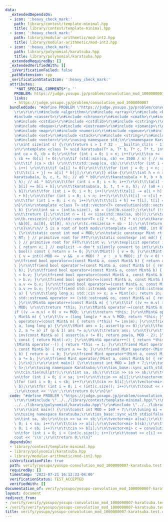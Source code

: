 ```yaml
---
data:
  _extendedDependsOn:
  - icon: ':heavy_check_mark:'
    path: library/contest/template-minimal.hpp
    title: library/contest/template-minimal.hpp
  - icon: ':heavy_check_mark:'
    path: library/modular-arithmetic/mod-int2.hpp
    title: library/modular-arithmetic/mod-int2.hpp
  - icon: ':heavy_check_mark:'
    path: library/polynomial/karatsuba.hpp
    title: library/polynomial/karatsuba.hpp
  _extendedRequiredBy: []
  _extendedVerifiedWith: []
  _isVerificationFailed: false
  _pathExtension: cpp
  _verificationStatusIcon: ':heavy_check_mark:'
  attributes:
    '*NOT_SPECIAL_COMMENTS*': ''
    PROBLEM: https://judge.yosupo.jp/problem/convolution_mod_1000000007
    links:
    - https://judge.yosupo.jp/problem/convolution_mod_1000000007
  bundledCode: "#define PROBLEM \"https://judge.yosupo.jp/problem/convolution_mod_1000000007\"\
    \r\n\r\n\r\n#include <algorithm>\r\n#include <array>\r\n#include <bitset>\r\n\
    #include <cassert>\r\n#include <chrono>\r\n#include <cmath>\r\n#include <complex>\r\
    \n#include <cstdio>\r\n#include <cstdlib>\r\n#include <cstring>\r\n#include <ctime>\r\
    \n#include <deque>\r\n#include <iostream>\r\n#include <iomanip>\r\n#include <list>\r\
    \n#include <map>\r\n#include <numeric>\r\n#include <queue>\r\n#include <random>\r\
    \n#include <set>\r\n#include <stack>\r\n#include <string>\r\n#include <unordered_map>\r\
    \n#include <vector>\r\n\r\nusing namespace std;\n\r\nnamespace Karatsuba {\r\n\
    \r\nint size(int s) {\r\n\treturn s > 1 ? 32 - __builtin_clz(s - 1) : 0;\r\n}\r\
    \n\r\ntemplate <class T> void karatsuba(T* a, T* b, T* c, T* t, int n) {\r\n\t\
    int ca = 0, cb = 0;\r\n\tfor (int i = 0; i < n; i++)\r\n\t\tca += (a[i] != 0),\
    \ cb += (b[i] != 0);\r\n\tif (std::min(ca, cb) <= 1500 / n) { // not many multiplications\r\
    \n\t\tif (ca > cb) \r\n\t\t\tstd::swap(ca, cb);\r\n\t\tfor (int i = 0; i < n;\
    \ i++) \r\n\t\t\tif (a[i] != 0)\r\n\t\t\t\tfor (int j = 0; j < n; j++)\r\n\t\t\
    \t\t\tc[i + j] += a[i] * b[j];\r\n\r\n\t} else {\r\n\t\tint h = n >> 1;\r\n\t\t\
    karatsuba(a, b, c, t, h); // a0 * b0\r\n\t\tkaratsuba(a + h, b + h, c + n, t,\
    \ h); // a1 * b1\r\n\t\tfor (int i = 0; i < h; i++)\r\n\t\t\ta[i] += a[i + h],\
    \ b[i] += b[i + h];\r\n\t\tkaratsuba(a, b, t, t + n, h); // (a0 + a1) * (b0 +\
    \ b1)\r\n\t\tfor (int i = 0; i < h; i++)\r\n\t\t\ta[i] -= a[i + h], b[i] -= b[i\
    \ + h];\r\n\t\tfor (int i = 0; i < n; i++)\r\n\t\t\tt[i] -= c[i] + c[i + n];\r\
    \n\t\tfor (int i = 0; i < n; i++)\r\n\t\t\tc[i + h] += t[i], t[i] = 0;\r\n\t}\r\
    \n}\r\n\r\ntemplate <class T> std::vector<T> convolution(std::vector<T> a, std::vector<T>\
    \ b) {\r\n\tint sa = (int)a.size(), sb = (int)b.size();\r\n\tif (!sa || !sb) \r\
    \n\t\treturn {};\r\n\tint n = (1 << size(std::max(sa, sb)));\r\n\ta.resize(n);\r\
    \n\tb.resize(n);\r\n\tstd::vector<T> c(2 * n), t(2 * n);\r\n\tkaratsuba(&a[0],\
    \ &b[0], &c[0], &t[0], n);\r\n\tc.resize(sa + sb - 1);\r\n\treturn c;\r\n}\r\n\
    \r\n}\n\r\n// 5 is a root of both mods\r\ntemplate <int MOD, int RT> struct Mint\
    \ {\r\n\tstatic const int mod = MOD;\r\n\tstatic constexpr Mint rt() { return\
    \ RT; } // primitive root for FFT\r\n\tstatic constexpr int md() { return MOD;\
    \ } // primitive root for FFT\r\n\tint v; \r\n\texplicit operator int() const\
    \ { return v; } // explicit -> don't silently convert to int\r\n\texplicit operator\
    \ bool() const { return v != 0; }\r\n\tMint() { v = 0; }\r\n\tMint(long long _v)\
    \ { v = int((-MOD <= _v && _v < MOD) ? _v : _v % MOD); if (v < 0) v += MOD; }\r\
    \n\tfriend bool operator==(const Mint& a, const Mint& b) { return a.v == b.v;\
    \ }\r\n\tfriend bool operator!=(const Mint& a, const Mint& b) { return !(a ==\
    \ b); }\r\n\tfriend bool operator<(const Mint& a, const Mint& b) { return a.v\
    \ < b.v; }\r\n\tfriend bool operator>(const Mint& a, const Mint& b) { return a.v\
    \ > b.v; }\r\n\tfriend bool operator<=(const Mint& a, const Mint& b) { return\
    \ a.v <= b.v; }\r\n\tfriend bool operator>=(const Mint& a, const Mint& b) { return\
    \ a.v >= b.v; }\r\n\tfriend std::istream& operator >> (std::istream& in, Mint&\
    \ a) { \r\n\t\tlong long x; std::cin >> x; a = Mint(x); return in; }\r\n\tfriend\
    \ std::ostream& operator << (std::ostream& os, const Mint& a) { return os << a.v;\
    \ }\r\n\tMint& operator+=(const Mint& m) { \r\n\t\tif ((v += m.v) >= MOD) v -=\
    \ MOD; \r\n\t\treturn *this; }\r\n\tMint& operator-=(const Mint& m) { \r\n\t\t\
    if ((v -= m.v) < 0) v += MOD; \r\n\t\treturn *this; }\r\n\tMint& operator*=(const\
    \ Mint& m) { \r\n\t\tv = (long long)v * m.v % MOD; return *this; }\r\n\tMint&\
    \ operator/=(const Mint& m) { return (*this) *= inv(m); }\r\n\tfriend Mint pow(Mint\
    \ a, long long p) {\r\n\t\tMint ans = 1; assert(p >= 0);\r\n\t\tfor (; p; p /=\
    \ 2, a *= a) if (p & 1) ans *= a;\r\n\t\treturn ans; \r\n\t}\r\n\tfriend Mint\
    \ inv(const Mint& a) { assert(a.v != 0); return pow(a, MOD - 2); }\r\n\tMint operator-()\
    \ const { return Mint(-v); }\r\n\tMint& operator++() { return *this += 1; }\r\n\
    \tMint& operator--() { return *this -= 1; }\r\n\tfriend Mint operator+(Mint a,\
    \ const Mint& b) { return a += b; }\r\n\tfriend Mint operator-(Mint a, const Mint&\
    \ b) { return a -= b; }\r\n\tfriend Mint operator*(Mint a, const Mint& b) { return\
    \ a *= b; }\r\n\tfriend Mint operator/(Mint a, const Mint& b) { return a /= b;\
    \ }\r\n};\r\n\r\nint main() {\r\n\tconst int MOD = 1e9 + 7;\r\n\tusing mi = Mint<MOD,\
    \ 5>;\r\n\tusing namespace Karatsuba;\r\n\tios_base::sync_with_stdio(false);\r\
    \n\tcin.tie(nullptr);\r\n\tint sa, sb;\r\n\tcin >> sa >> sb;\r\n\tvector<mi> a(sa);\r\
    \n\tfor (int i = 0; i < sa; i++)\r\n\t\tcin >> a[i];\r\n\tvector<mi> b(sb);\r\n\
    \tfor (int i = 0; i < sb; i++)\r\n\t\tcin >> b[i];\r\n\tvector<mi> c = convolution<mi>(a,\
    \ b);\r\n\tfor (int i = 0; i < (int)c.size(); i++)\r\n\t\tcout << c[i] << \" \"\
    ;\r\n\tcout << '\\n';\r\n\treturn 0;\r\n}\n"
  code: "#define PROBLEM \"https://judge.yosupo.jp/problem/convolution_mod_1000000007\"\
    \r\n\r\n#include \"../../library/contest/template-minimal.hpp\"\r\n#include \"\
    ../../library/polynomial/karatsuba.hpp\"\r\n#include \"../../library/modular-arithmetic/mod-int2.hpp\"\
    \r\n\r\nint main() {\r\n\tconst int MOD = 1e9 + 7;\r\n\tusing mi = Mint<MOD, 5>;\r\
    \n\tusing namespace Karatsuba;\r\n\tios_base::sync_with_stdio(false);\r\n\tcin.tie(nullptr);\r\
    \n\tint sa, sb;\r\n\tcin >> sa >> sb;\r\n\tvector<mi> a(sa);\r\n\tfor (int i =\
    \ 0; i < sa; i++)\r\n\t\tcin >> a[i];\r\n\tvector<mi> b(sb);\r\n\tfor (int i =\
    \ 0; i < sb; i++)\r\n\t\tcin >> b[i];\r\n\tvector<mi> c = convolution<mi>(a, b);\r\
    \n\tfor (int i = 0; i < (int)c.size(); i++)\r\n\t\tcout << c[i] << \" \";\r\n\t\
    cout << '\\n';\r\n\treturn 0;\r\n}"
  dependsOn:
  - library/contest/template-minimal.hpp
  - library/polynomial/karatsuba.hpp
  - library/modular-arithmetic/mod-int2.hpp
  isVerificationFile: true
  path: verify/yosupo/yosupo-convolution_mod_1000000007-karatsuba.test.cpp
  requiredBy: []
  timestamp: '2022-07-21 16:12:33-04:00'
  verificationStatus: TEST_ACCEPTED
  verifiedWith: []
documentation_of: verify/yosupo/yosupo-convolution_mod_1000000007-karatsuba.test.cpp
layout: document
redirect_from:
- /verify/verify/yosupo/yosupo-convolution_mod_1000000007-karatsuba.test.cpp
- /verify/verify/yosupo/yosupo-convolution_mod_1000000007-karatsuba.test.cpp.html
title: verify/yosupo/yosupo-convolution_mod_1000000007-karatsuba.test.cpp
---
```

